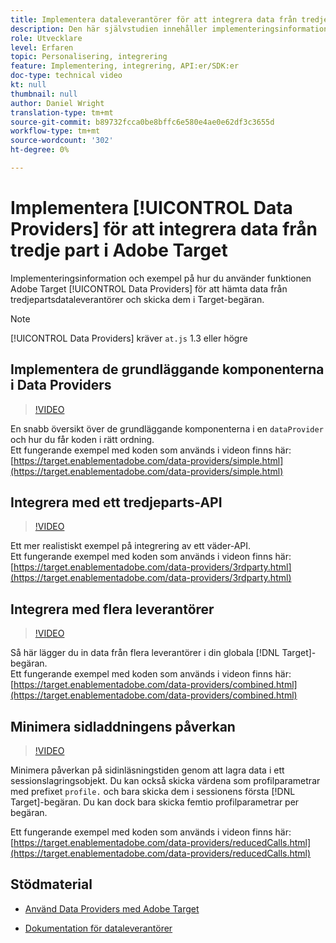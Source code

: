 ```yaml
---
title: Implementera dataleverantörer för att integrera data från tredje part
description: Den här självstudien innehåller implementeringsinformation och exempel på hur du kan använda funktionen Adobe Target Data Providers för att hämta data från tredjepartsleverantörer och skicka dem i Target-begäran.
role: Utvecklare
level: Erfaren
topic: Personalisering, integrering
feature: Implementering, integrering, API:er/SDK:er
doc-type: technical video
kt: null
thumbnail: null
author: Daniel Wright
translation-type: tm+mt
source-git-commit: b89732fcca0be8bffc6e580e4ae0e62df3c3655d
workflow-type: tm+mt
source-wordcount: '302'
ht-degree: 0%

---
```



# Implementera [!UICONTROL Data Providers] för att integrera data från tredje part i Adobe Target

Implementeringsinformation och exempel på hur du använder funktionen Adobe Target [!UICONTROL Data Providers] för att hämta data från tredjepartsdataleverantörer och skicka dem i Target-begäran.

>[!NOTE]
>
>[!UICONTROL Data Providers] kräver  `at.js` 1.3 eller högre

## Implementera de grundläggande komponenterna i Data Providers

>[!VIDEO](https://video.tv.adobe.com/v/22348/?quality=12)

En snabb översikt över de grundläggande komponenterna i en `dataProvider` och hur du får koden i rätt ordning.\
Ett fungerande exempel med koden som används i videon finns här:
[https://target.enablementadobe.com/data-providers/simple.html](https://target.enablementadobe.com/data-providers/simple.html)

## Integrera med ett tredjeparts-API

>[!VIDEO](https://video.tv.adobe.com/v/22345/)

Ett mer realistiskt exempel på integrering av ett väder-API.\
Ett fungerande exempel med koden som används i videon finns här:
[https://target.enablementadobe.com/data-providers/3rdparty.html](https://target.enablementadobe.com/data-providers/3rdparty.html)

## Integrera med flera leverantörer

>[!VIDEO](https://video.tv.adobe.com/v/22346/)

Så här lägger du in data från flera leverantörer i din globala [!DNL Target]-begäran.\
Ett fungerande exempel med koden som används i videon finns här:
[https://target.enablementadobe.com/data-providers/combined.html](https://target.enablementadobe.com/data-providers/combined.html)

## Minimera sidladdningens påverkan

>[!VIDEO](https://video.tv.adobe.com/v/22347/)

Minimera påverkan på sidinläsningstiden genom att lagra data i ett sessionslagringsobjekt. Du kan också skicka värdena som profilparametrar med prefixet `profile.` och bara skicka dem i sessionens första [!DNL Target]-begäran. Du kan dock bara skicka femtio profilparametrar per begäran.

Ett fungerande exempel med koden som används i videon finns här: [https://target.enablementadobe.com/data-providers/reducedCalls.html](https://target.enablementadobe.com/data-providers/reducedCalls.html)

## Stödmaterial

* [Använd Data Providers med Adobe Target](use-data-providers-to-integrate-third-party-data.md)

* [Dokumentation för dataleverantörer](https://docs.adobe.com/content/help/en/target/using/implement-target/client-side/functions-overview/targetgobalsettings.html#data-providers)